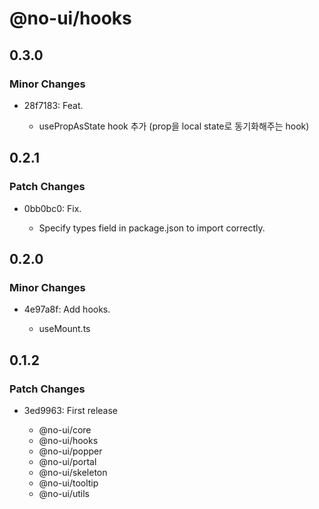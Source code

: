 # @no-ui/hooks

## 0.3.0

### Minor Changes

- 28f7183: Feat.

  - usePropAsState hook 추가 (prop을 local state로 동기화해주는 hook)

## 0.2.1

### Patch Changes

- 0bb0bc0: Fix.

  - Specify types field in package.json to import correctly.

## 0.2.0

### Minor Changes

- 4e97a8f: Add hooks.

  - useMount.ts

## 0.1.2

### Patch Changes

- 3ed9963: First release

  - @no-ui/core
  - @no-ui/hooks
  - @no-ui/popper
  - @no-ui/portal
  - @no-ui/skeleton
  - @no-ui/tooltip
  - @no-ui/utils
